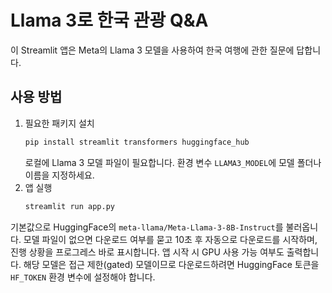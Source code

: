 # Llama 3로 한국 관광 Q&A

이 Streamlit 앱은 Meta의 Llama 3 모델을 사용하여 한국 여행에 관한 질문에 답합니다.

## 사용 방법

1. 필요한 패키지 설치
   ```bash
   pip install streamlit transformers huggingface_hub
   ```
   로컬에 Llama 3 모델 파일이 필요합니다. 환경 변수 `LLAMA3_MODEL`에 모델 폴더나 이름을 지정하세요.
2. 앱 실행
   ```bash
   streamlit run app.py
   ```

기본값으로 HuggingFace의 `meta-llama/Meta-Llama-3-8B-Instruct`를 불러옵니다.
모델 파일이 없으면 다운로드 여부를 묻고 10초 후 자동으로 다운로드를 시작하며,
진행 상황을 프로그레스 바로 표시합니다. 앱 시작 시 GPU 사용 가능 여부도 출력합니다.
해당 모델은 접근 제한(gated) 모델이므로 다운로드하려면 HuggingFace 토큰을 `HF_TOKEN` 환경 변수에 설정해야 합니다.
